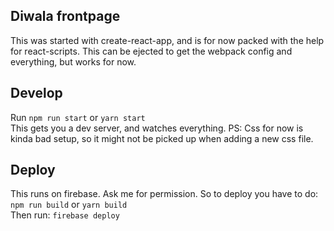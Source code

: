 ## Diwala frontpage
This was started with create-react-app, and is for now packed with the help for react-scripts. This can be ejected to get the webpack config and everything, but works for now.

## Develop
Run ```npm run start``` or ```yarn start```    
This gets you a dev server, and watches everything.
PS: Css for now is kinda bad setup, so it might not be picked up when adding a new css file.

## Deploy
This runs on firebase. Ask me for permission.
So to deploy you have to do:   
```npm run build``` or ```yarn build```    
Then run:
```firebase deploy```
